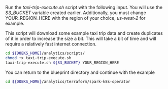 Run the *taxi-trip-execute.sh* script with the following input. You will use the *S3_BUCKET* variable created earlier. Additionally, you must change YOUR_REGION_HERE with the region of your choice, *us-west-2* for example.

This script will download some example taxi trip data and create duplicates of
it in order to increase the size a bit. This will take a bit of time and will
require a relatively fast internet connection.

```bash
cd ${DOEKS_HOME}/analytics/scripts/
chmod +x taxi-trip-execute.sh
taxi-trip-execute.sh ${S3_BUCKET} YOUR_REGION_HERE
```

You can return to the blueprint directory and continue with the example
```bash
cd ${DOEKS_HOME}/analytics/terraform/spark-k8s-operator
```